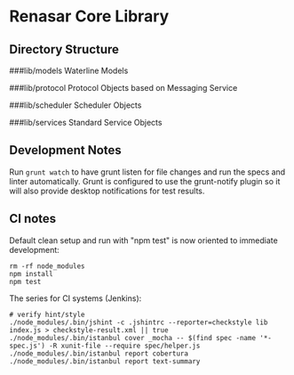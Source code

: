 # Renasar Core Library

## Directory Structure

###lib/models
Waterline Models

###lib/protocol
Protocol Objects based on Messaging Service

###lib/scheduler
Scheduler Objects

###lib/services
Standard Service Objects

## Development Notes

Run `grunt watch` to have grunt listen for file changes and run the specs and linter automatically.  Grunt is
configured to use the grunt-notify plugin so it will also provide desktop notifications for test results.

## CI notes

Default clean setup and run with "npm test" is now oriented to immediate
development:


    rm -rf node_modules
    npm install
    npm test

The series for CI systems (Jenkins):

    # verify hint/style
    ./node_modules/.bin/jshint -c .jshintrc --reporter=checkstyle lib index.js > checkstyle-result.xml || true
    ./node_modules/.bin/istanbul cover _mocha -- $(find spec -name '*-spec.js') -R xunit-file --require spec/helper.js
    ./node_modules/.bin/istanbul report cobertura
    ./node_modules/.bin/istanbul report text-summary


